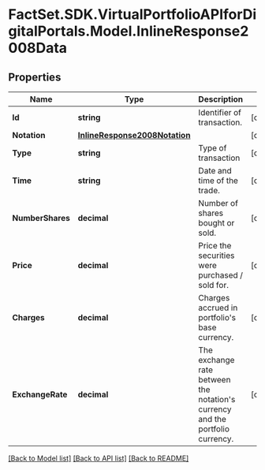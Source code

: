 # FactSet.SDK.VirtualPortfolioAPIforDigitalPortals.Model.InlineResponse2008Data

## Properties

Name | Type | Description | Notes
------------ | ------------- | ------------- | -------------
**Id** | **string** | Identifier of transaction. | [optional] 
**Notation** | [**InlineResponse2008Notation**](InlineResponse2008Notation.md) |  | [optional] 
**Type** | **string** | Type of transaction | [optional] 
**Time** | **string** | Date and time of the trade. | [optional] 
**NumberShares** | **decimal** | Number of shares bought or sold. | [optional] 
**Price** | **decimal** | Price the securities were purchased / sold for. | [optional] 
**Charges** | **decimal** | Charges accrued in portfolio&#39;s base currency. | [optional] 
**ExchangeRate** | **decimal** | The exchange rate between the notation&#39;s currency and the portfolio currency. | [optional] 

[[Back to Model list]](../README.md#documentation-for-models) [[Back to API list]](../README.md#documentation-for-api-endpoints) [[Back to README]](../README.md)

